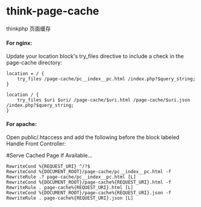 # think-page-cache
thinkphp 页面缓存

#### For nginx:

Update your location block's try_files directive to include a check in the page-cache directory:
```
location = / {
    try_files /page-cache/pc__index__pc.html /index.php?$query_string;
}

location / {
    try_files $uri $uri/ /page-cache/$uri.html /page-cache/$uri.json /index.php?$query_string;
}

```
#### For apache:

Open public/.htaccess and add the following before the block labeled Handle Front Controller:

#Serve Cached Page If Available...
```
RewriteCond %{REQUEST_URI} ^/?$
RewriteCond %{DOCUMENT_ROOT}/page-cache/pc__index__pc.html -f
RewriteRule .? page-cache/pc__index__pc.html [L]
RewriteCond %{DOCUMENT_ROOT}/page-cache%{REQUEST_URI}.html -f
RewriteRule . page-cache%{REQUEST_URI}.html [L]
RewriteCond %{DOCUMENT_ROOT}/page-cache%{REQUEST_URI}.json -f
RewriteRule . page-cache%{REQUEST_URI}.json [L]
```
